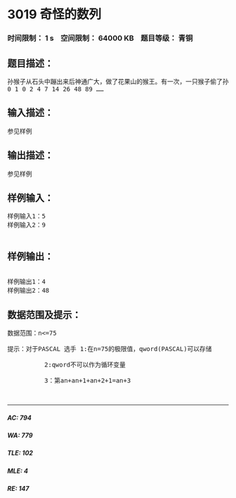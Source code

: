 # 3019 奇怪的数列   
### 时间限制： 1 s&nbsp;&nbsp;&nbsp;&nbsp;空间限制： 64000 KB&nbsp;&nbsp;&nbsp;&nbsp;题目等级： 青铜  
## 题目描述：  

<pre>
孙猴子从石头中蹦出来后神通广大，做了花果山的猴王。有一次，一只猴子偷了孙猴子的中餐（就是几个桃子）藏到树洞中，孙猴子大发雷霆，立刻把这只猴子打死了（因剧情需要，其实孙猴子没那么残忍），他来到树洞前，上面有一把密码盘，上面写着：
0 1 0 2 4 7 14 26 48 89 ……
</pre>
  
  
## 输入描述：  

<pre>
参见样例
</pre>
  
  
## 输出描述：  

<pre>
参见样例
</pre>
  
  
## 样例输入：  

<pre>
样例输入1：5
样例输入2：9

</pre>
  
  
## 样例输出：  

<pre>
 
样例输出1：4
样例输出2：48
</pre>
  
  
## 数据范围及提示：  

<pre>
数据范围：n<=75
 
提示：对于PASCAL 选手 1:在n=75的极限值，qword(PASCAL)可以存储
 
          2:qword不可以作为循环变量
 
          3：第an+an+1+an+2+1=an+3
  

</pre>
  
  
***  

##### AC: 794  
##### WA: 779  
##### TLE: 102  
##### MLE: 4  
##### RE: 147  
